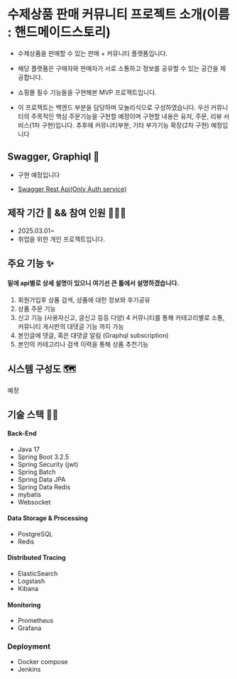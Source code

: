 # 수제상품 판매 커뮤니티 프로젝트 소개(이름 : 핸드메이드스토리)

- 수제상품을 판매할 수 있는 판매 + 커뮤니티 플랫폼입니다.

- 해당 플랫폼은 구매자와 판매자가 서로 소통하고 정보를 공유할 수 있는 공간을 제공합니다.
- 쇼핑몰 필수 기능들을 구현해본 MVP 프로젝트입니다.
- 이 프로젝트는 백엔드 부분을 담당하며 모놀리식으로 구성하였습니다. 우선 커뮤니티의 주목적인 핵심 주문기능을 구현할 예정이며 구현할 내용은 유저, 주문, 리뷰 서비스(1차 구현)입니다. 추후에 커뮤니티부분, 기타 부가기능 확장(2차 구현) 예정입니다

## Swagger, Graphiql 📝

- 구현 예정입니다

- [Swagger Rest Api(Only Auth service)](https://clientbe.gongik.shop/swagger-ui/index.html)

## 제작 기간 📅 && 참여 인원 🧑‍🤝‍🧑

- 2025.03.01~
- 취업을 위한 개인 프로젝트입니다.

## 주요 기능 ✨

#### 밑에 api별로 상세 설명이 있으니 여기선 큰 틀에서 설명하겠습니다.

1. 회원가입후 상품 검색, 상품에 대한 정보와 후기공유
2. 상품 주문 기능
3. 신고 기능 (사용자신고, 글신고 등등 다양)
4 커뮤니티를 통해 카테고리별로 소통, 커뮤니티 게시판의 대댓글 기능 까지 가능
5. 본인글에 댓글, 혹은 대댓글 알림 (Graphql subscription)
6. 본인의 카테고리나 검색 이력을 통해 상품 추천기능

## 시스템 구성도 🗺️

예정

## 기술 스택 🧑‍💻

#### Back-End

- Java 17
- Spring Boot 3.2.5
- Spring Security (jwt)
- Spring Batch
- Spring Data JPA
- Spring Data Redis
- mybatis
- Websocket

#### Data Storage & Processing

- PostgreSQL
- Redis

#### Distributed Tracing

- ElasticSearch
- Logstash
- Kibana

#### Monitoring

- Prometheus
- Grafana

### Deployment

- Docker compose
- Jenkins
